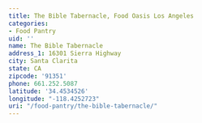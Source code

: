 ```yaml
---
title: The Bible Tabernacle, Food Oasis Los Angeles
categories:
- Food Pantry
uid: ''
name: The Bible Tabernacle
address_1: 16301 Sierra Highway
city: Santa Clarita
state: CA
zipcode: '91351'
phone: 661.252.5087
latitude: '34.4534526'
longitude: "-118.4252723"
uri: "/food-pantry/the-bible-tabernacle/"
---
```


